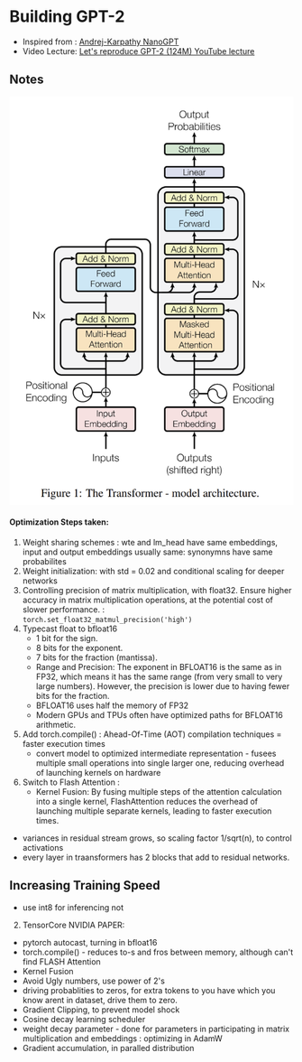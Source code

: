 # Building GPT-2
- Inspired from : [Andrej-Karpathy NanoGPT](https://github.com/karpathy/build-nanogpt)
- Video Lecture: [Let's reproduce GPT-2 (124M) YouTube lecture](https://youtu.be/l8pRSuU81PU)

## Notes
![transformers-architecture](pics/image.png)
#### Optimization Steps taken: 
1. Weight sharing schemes : wte and lm_head have same embeddings, input and output embeddings usually same: synonymns have same probabilites
2. Weight initialization: with std = 0.02 and conditional scaling for deeper networks
3. Controlling precision of matrix multiplication, with float32. Ensure higher accuracy in matrix multiplication operations, at the potential cost of slower performance. : <br>`torch.set_float32_matmul_precision('high')`
4. Typecast float to bfloat16
    - 1 bit for the sign.
    - 8 bits for the exponent.
    - 7 bits for the fraction (mantissa).
    - Range and Precision: The exponent in BFLOAT16 is the same as in FP32, which means it has the same range (from very small to very large numbers). However, the precision is lower due to having fewer bits for the fraction.
    - BFLOAT16 uses half the memory of FP32 
    - Modern GPUs and TPUs often have optimized paths for BFLOAT16 arithmetic.
5. Add torch.compile() : Ahead-Of-Time (AOT) compilation techniques = faster execution times
     - convert model to optimized intermediate representation - fusees multiple small operations into single larger one, reducing overhead of launching kernels on hardware
6. Switch to Flash Attention :
     - Kernel Fusion: By fusing multiple steps of the attention calculation into a single kernel, FlashAttention reduces the overhead of launching multiple separate kernels, leading to faster execution times.
- variances in residual stream grows, so scaling factor 1/sqrt(n), to control activations
- every layer in traansformers has 2 blocks that add to residual networks.
## Increasing Training Speed
- use int8 for inferencing not 
2. TensorCore NVIDIA PAPER: 
- pytorch autocast, turning in bfloat16
- torch.compile() - reduces to-s and fros between memory, although can't find FLASH Attention
- Kernel Fusion
- Avoid Ugly numbers, use power of 2's
- driving probablities to zeros, for extra tokens to you have which you know arent in dataset, drive them to zero.
- Gradient Clipping, to prevent model shock
- Cosine decay learning scheduler
- weight decay parameter - done for parameters in participating in matrix multiplication and embeddings : optimizing in AdamW
- Gradient accumulation, in paralled distribution


